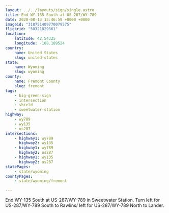 ```yaml
---
layout: ../../layouts/sign/single.astro
title: End WY-135 South at US-287/WY-789
date: 2020-08-13 15:46:59 +0000 +0000
imageid: "318751409770079575"
flickrid: "50321829361"
location:
    latitude: 42.54325
    longitude: -108.189524
country:
    name: United States
    slug: united-states
state:
    name: Wyoming
    slug: wyoming
county:
    name: Fremont County
    slug: fremont
tags:
    - big-green-sign
    - intersection
    - shield
    - sweetwater-station
highway:
    - wy789
    - wy135
    - us287
intersections:
    - highway1: wy789
      highway2: wy135
    - highway1: wy789
      highway2: us287
    - highway1: wy135
      highway2: us287
statePages:
    - state/wyoming
countyPages:
    - state/wyoming/fremont

---
```

End WY-135 South at US-287/WY-789 in Sweetwater Station.  Turn left for US-287/WY-789 South to Rawlins/ left for US-287/WY-789 North to Lander.